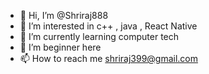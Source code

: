 - 👋 Hi, I’m @Shriraj888
- 👀 I’m interested in c++ , java , React Native
- 🌱 I’m currently learning computer tech 
- 💞️ I’m beginner here
- 📫 How to reach me shriraj399@gmail.com

<!---
Shriraj888/Shriraj888 is a ✨ special ✨ repository because its `README.md` (this file) appears on your GitHub profile.
You can click the Preview link to take a look at your changes.
--->
